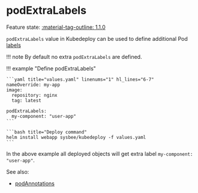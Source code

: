 # podExtraLabels

Feature state: [:material-tag-outline: 1.1.0](../changelog.md#110 "Minimum version")

`podExtraLabels` value in Kubedeploy can be used to define additional Pod [labels](https://kubernetes.io/docs/concepts/overview/working-with-objects/labels/)

!!! note
    By default no extra `podExtraLabels` are defined.


!!! example "Define podExtraLabels"

    ```yaml title="values.yaml" linenums="1" hl_lines="6-7"
    nameOverride: my-app
    image:
      repository: nginx
      tag: latest

    podExtraLabels:
      my-component: "user-app"
    ```

    ```bash title="Deploy command"
    helm install webapp sysbee/kubedeploy -f values.yaml
    ```

In the above example all deployed objects will get extra label `my-component: "user-app"`.

See also:

- [podAnnotations](podannotations.md)
